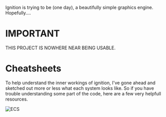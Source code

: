Ignition is trying to be (one day), a beautifully simple graphics engine. Hopefully....

# IMPORTANT

THIS PROJECT IS NOWHERE NEAR BEING USABLE. 

# Cheatsheets

To help understand the inner workings of ignition, I've gone ahead and sketched out more or less what each system looks like. So if you have trouble understanding some part of the code, here are a few very helpfull resources.

![ECS](https://docs.google.com/drawings/d/e/2PACX-1vRDSnK2HhQcs90J5Kj7LppLhOmMdw8iubahsudNRE5z_bB7b2LGfoynyikJiAcBfVLXJupRotn-XtL5/pub?w=2880&h=2160)
